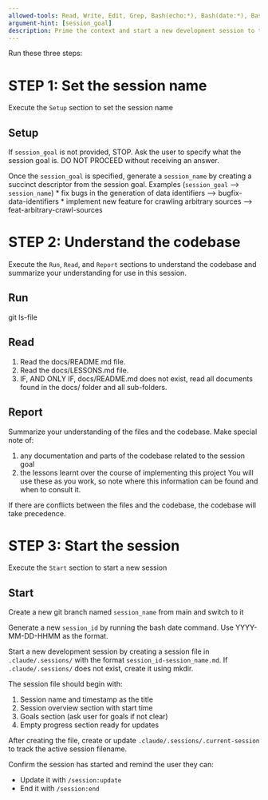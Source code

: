 ```yaml
---
allowed-tools: Read, Write, Edit, Grep, Bash(echo:*), Bash(date:*), Bash(git checkout:*), Bash(cat:*)
argument-hint: [session_goal]
description: Prime the context and start a new development session to track work progress
---
```


<!-- Some parts of this command are specific to Claude Code,
especially folder locations, front matter, and argument passing.
Modify as needed if using with other coding agents. -->


Run these three steps:

# STEP 1: Set the session name
Execute the `Setup` section to set the session name

## Setup

If `session_goal` is not provided, STOP.
Ask the user to specify what the session goal is. DO NOT PROCEED without receiving an answer.

Once the `session_goal` is specified, generate a `session_name` by creating a succinct descriptor from the session goal.
Examples (`session_goal` --> `session_name`)
	* fix bugs in the generation of data identifiers --> bugfix-data-identifiers
	* implement new feature for crawling arbitrary sources --> feat-arbitrary-crawl-sources



# STEP 2: Understand the codebase
Execute the `Run`, `Read`, and `Report` sections to understand the codebase and summarize your understanding for use in this session.

## Run

git ls-file

## Read

1. Read the docs/README.md file.
2. Read the docs/LESSONS.md file.
3. IF, AND ONLY IF, docs/README.md does not exist, read all documents found in the docs/ folder and all sub-folders.

## Report

Summarize your understanding of the files and the codebase. Make special note of:
1. any documentation and parts of the codebase related to the session goal
2. the lessons learnt over the course of implementing this project
You will use these as you work, so note where this information can be found and when to consult it.

If there are conflicts between the files and the codebase, the codebase will take precedence.


# STEP 3: Start the session
Execute the `Start` section to start a new session

## Start

Create a new git branch named `session_name` from main and switch to it

Generate a new `session_id` by running the bash date command. Use YYYY-MM-DD-HHMM as the format.

Start a new development session by creating a session file in `.claude/.sessions/` with the format `session_id-session_name.md`.
If `.claude/.sessions/` does not exist, create it using mkdir.

The session file should begin with:
1. Session name and timestamp as the title
2. Session overview section with start time
3. Goals section (ask user for goals if not clear)
4. Empty progress section ready for updates

After creating the file, create or update `.claude/.sessions/.current-session` to track the active session filename.

Confirm the session has started and remind the user they can:
- Update it with `/session:update`
- End it with `/session:end`
